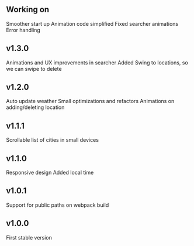 ## Working on
Smoother start up
Animation code simplified
Fixed searcher animations
Error handling

## v1.3.0
Animations and UX improvements in searcher
Added Swing to locations, so we can swipe to delete

## v1.2.0
Auto update weather
Small optimizations and refactors
Animations on adding/deleting location

## v1.1.1
Scrollable list of cities in small devices

## v1.1.0
Responsive design
Added local time

## v1.0.1
Support for public paths on webpack build

## v1.0.0
First stable version
